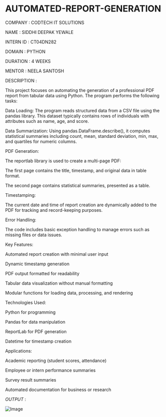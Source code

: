 # AUTOMATED-REPORT-GENERATION

COMPANY : CODTECH IT SOLUTIONS

NAME : SIDDHI DEEPAK YEWALE

INTERN ID : CT04DN282

DOMAIN : PYTHON

DURATION : 4 WEEKS

MENTOR : NEELA SANTOSH

DESCRIPTION :

This project focuses on automating the generation of a professional PDF report from tabular data using Python. The program performs the following tasks:

Data Loading:
The program reads structured data from a CSV file using the pandas library. This dataset typically contains rows of individuals with attributes such as name, age, and score.

Data Summarization:
Using pandas.DataFrame.describe(), it computes statistical summaries including count, mean, standard deviation, min, max, and quartiles for numeric columns.

PDF Generation:

The reportlab library is used to create a multi-page PDF:

The first page contains the title, timestamp, and original data in table format.

The second page contains statistical summaries, presented as a table.

Timestamping:

The current date and time of report creation are dynamically added to the PDF for tracking and record-keeping purposes.

Error Handling:

The code includes basic exception handling to manage errors such as missing files or data issues.

Key Features:

Automated report creation with minimal user input

Dynamic timestamp generation

PDF output formatted for readability

Tabular data visualization without manual formatting

Modular functions for loading data, processing, and rendering

Technologies Used:

Python for programming

Pandas for data manipulation

ReportLab for PDF generation

Datetime for timestamp creation

Applications:

Academic reporting (student scores, attendance)

Employee or intern performance summaries

Survey result summaries

Automated documentation for business or research

*OUTPUT* : 

![Image](https://github.com/user-attachments/assets/7f53a012-ce14-4d13-bd9d-8d802178f513)




